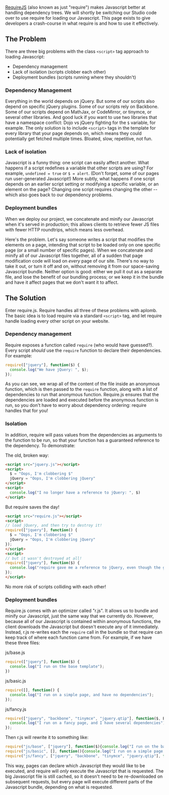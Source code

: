 [RequireJS](http://www.requirejs.org/) (also known as just "require") makes Javascript better at handling dependency trees. We will shortly be switching our Studio code over to use require for loading our Javascript. This page exists to give developers a crash-course in what require is and how to use it effectively.

## The Problem

There are three big problems with the class `<script>` tag approach to loading Javascript:

  * Dependency management
  * Lack of isolation (scripts clobber each other)
  * Deployment bundles (scripts running where they shouldn't)

### Dependency Management

Everything in the world depends on jQuery. But some of our scripts also depend on specific jQuery plugins. Some of our scripts rely on Backbone. Some of our scripts depend on MathJax, or CodeMirror, or tinymce, or several other libraries. And good luck if you want to use two libraries that have a namespace conflict: Dojo vs jQuery fighting for the `$` variable, for example. The only solution is to include `<script>` tags in the template for every library that your page depends on, which means they could potentially get fetched multiple times. Bloated, slow, repetitive, not fun.

### Lack of isolation

Javascript is a funny thing: one script can easily affect another. What happens if a script redefines a variable that other scripts are using? For example, `undefined = true` or `$ = alert`. (Don't forget, some of our pages run user-generated Javascript!) More subtly, what happens if one script depends on an earlier script setting or modifying a specific variable, or an element on the page? Changing one script requires changing the other -- which also goes back to our dependency problems.

### Deployment bundles

When we deploy our project, we concatenate and minify our Javascript when it's served in production; this allows clients to retrieve fewer JS files with fewer HTTP roundtrips, which means less overhead.

Here's the problem. Let's say someone writes a script that modifies the elements on a page, intending that script to be loaded only on one specific page (or a small number of specific pages). When we concatenate and minify all of our Javascript files together, all of a sudden that page modification code will load on *every* page of our site. There's no way to take it out, or turn it off and on, without removing it from our space-saving Javascript bundle. Neither option is good: either we pull it out as a separate file, and lose the benefit of our bundling process; or we keep it in the bundle and have it affect pages that we don't want it to affect.

## The Solution

Enter require.js. Require handles all three of these problems with aplomb. The basic idea is to load require via a standard `<script>` tag, and let require handle loading every other script on your website.

### Dependency management

Require exposes a function called `require` (who would have guessed?). Every script *should* use the `require`  function to declare their dependencies. For example:

```js
require(["jquery"], function($) {
  console.log("We have jQuery: ", $);
});
```

As you can see, we wrap all of the content of the file inside an anonymous function, which is then passed to the `require` function, along with a list of dependencies to run that anonymous function. Require.js ensures that the dependencies are loaded and executed before the anonymous function is run, so you don't have to worry about dependency ordering: require handles that for you!

### Isolation

In addition, require will pass values from the dependencies as arguments to the function to be run, so that your function has a guaranteed reference to the dependency. To demonstrate:

The old, broken way:
```html
<script src="jquery.js"></script>
<script>
  $ = "Oops, I'm clobbering $"
  jQuery = "Oops, I'm clobbering jQuery"
</script>
<script>
  console.log("I no longer have a reference to jQuery: ", $)
</script>
```

But require saves the day!
```html
<script src="require.js"></script>
<script>
// load jQuery, and then try to destroy it!
require(["jquery"], function() {
  $ = "Oops, I'm clobbering $"
  jQuery = "Oops, I'm clobbering jQuery"
});
</script>
<script>
// but it wasn't destroyed at all!
require(["jquery"], function($) {
  console.log("require gave me a reference to jQuery, even though the global $ variable has been clobbered: ", $);
});
</script>
```

No more risk of scripts colliding with each other!

### Deployment bundles

Require.js comes with an optimizer called "r.js". It allows us to bundle and minify our Javascript, just the same way that we currently do. However, because all of our Javascript is contained within anonymous functions, the client downloads the Javascript but doesn't execute any of it immediately. Instead, r.js re-writes each the `require` call in the bundle so that require can keep track of where each function came from. For example, if we have these three files:

js/base.js
```js
require(["jquery"], function($) {
  console.log("I run on the base template");
})
```

js/basic.js
```js
require([], function() {
  console.log("I run on a simple page, and have no dependencies");
});
```

js/fancy.js
```js
require(["jquery", "backbone", "tinymce", "jquery.qtip"], function($, Backbone, tinymce) {
  console.log("I run on a fancy page, and I have several dependencies");
});
```

Then r.js will rewrite it to something like:
```js
require("js/base", ["jquery"], function($){console.log("I run on the base template");});
require("js/basic", [], function(){console.log("I run on a simple page, and have no dependencies");});
require("js/fancy", ["jquery", "backbone", "tinymce", "jquery.qtip"], function($, Backbone, tinymce) {console.log("I run on a fancy page, and I have several dependencies");});
```

This way, pages can declare which Javascript they would like to be executed, and require will *only* execute the Javascript that is requested. The big Javascript file is still cached, so it doesn't need to be re-downloaded on subsequent requests, but every page will execute different parts of the Javascript bundle, depending on what is requested.